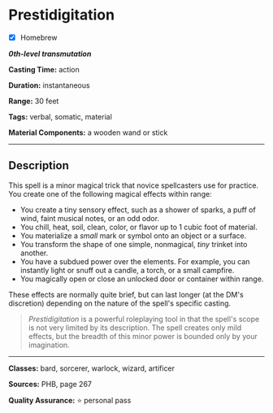 # Prestidigitation

- [x] Homebrew

***0th-level transmutation***

**Casting Time:** action

**Duration:** instantaneous

**Range:** 30 feet

**Tags:** verbal, somatic, material

**Material Components:** a wooden wand or stick

---

## Description
This spell is a minor magical trick that novice spellcasters use for practice.
You create one of the following magical effects within range:
- You create a tiny sensory effect, such as a shower of sparks, a puff of wind, faint musical notes, or an odd odor.
- You chill, heat, soil, clean, color, or flavor up to 1 cubic foot of material.
- You materialize a *small* mark or symbol onto an object or a surface.
- You transform the shape of one simple, nonmagical, *tiny* trinket into another.
- You have a subdued power over the elements.
	For example, you can instantly light or snuff out a candle, a torch, or a small campfire.
- You magically open or close an unlocked door or container within range.

These effects are normally quite brief, but can last longer (at the DM's discretion) depending on the nature of the spell's specific casting.

> *Prestidigitation* is a powerful roleplaying tool in that the spell's scope is not very limited by its description.
> The spell creates only mild effects, but the breadth of this minor power is bounded only by your imagination.

---

**Classes:** bard, sorcerer, warlock, wizard, artificer

**Sources:** PHB, page 267

**Quality Assurance:** :star: personal pass
